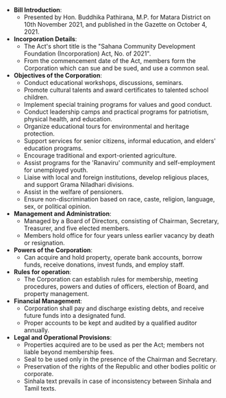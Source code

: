 - **Bill Introduction**: 
  - Presented by Hon. Buddhika Pathirana, M.P. for Matara District on 10th November 2021, and published in the Gazette on October 4, 2021.
- **Incorporation Details**:
  - The Act's short title is the "Sahana Community Development Foundation (Incorporation) Act, No. of 2021".
  - From the commencement date of the Act, members form the Corporation which can sue and be sued, and use a common seal.
- **Objectives of the Corporation**:
  - Conduct educational workshops, discussions, seminars.
  - Promote cultural talents and award certificates to talented school children.
  - Implement special training programs for values and good conduct.
  - Conduct leadership camps and practical programs for patriotism, physical health, and education.
  - Organize educational tours for environmental and heritage protection.
  - Support services for senior citizens, informal education, and elders' education programs.
  - Encourage traditional and export-oriented agriculture.
  - Assist programs for the 'Ranaviru' community and self-employment for unemployed youth.
  - Liaise with local and foreign institutions, develop religious places, and support Grama Niladhari divisions.
  - Assist in the welfare of pensioners.
  - Ensure non-discrimination based on race, caste, religion, language, sex, or political opinion.
- **Management and Administration**:
  - Managed by a Board of Directors, consisting of Chairman, Secretary, Treasurer, and five elected members.
  - Members hold office for four years unless earlier vacancy by death or resignation.
- **Powers of the Corporation**:
  - Can acquire and hold property, operate bank accounts, borrow funds, receive donations, invest funds, and employ staff.
- **Rules for operation**:
  - The Corporation can establish rules for membership, meeting procedures, powers and duties of officers, election of Board, and property management.
- **Financial Management**:
  - Corporation shall pay and discharge existing debts, and receive future funds into a designated fund.
  - Proper accounts to be kept and audited by a qualified auditor annually.
- **Legal and Operational Provisions**:
  - Properties acquired are to be used as per the Act; members not liable beyond membership fees.
  - Seal to be used only in the presence of the Chairman and Secretary.
  - Preservation of the rights of the Republic and other bodies politic or corporate.
  - Sinhala text prevails in case of inconsistency between Sinhala and Tamil texts.